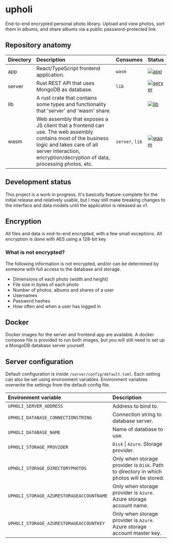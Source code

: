 # upholi
End-to-end encrypted personal photo library. Upload and view photos, sort them in albums, and share albums via a public password-protected link.

## Repository anatomy

| Directory | Description                                                                                                                                                                                                          | Consumes                | Status                                                                                                                                                    |
| :-------- | :------------------------------------------------------------------------------------------------------------------------------------------------------------------------------------------------------------------- | :---------------------- | :-------------------------------------------------------------------------------------------------------------------------------------------------------- |
| app       | React/TypeScript frontend application.                                                                                                                                                                               | ```wasm```              | [![app](https://github.com/eliefaart/upholi/actions/workflows/app.yml/badge.svg)](https://github.com/eliefaart/upholi/actions/workflows/app.yml)          |
| server    | Rust REST API that uses MongoDB as database.                                                                                                                                                                         | ```lib```               | [![server](https://github.com/eliefaart/upholi/actions/workflows/server.yml/badge.svg)](https://github.com/eliefaart/upholi/actions/workflows/server.yml) |
| lib       | A rust crate that contains some types and functionality that 'server' and 'wasm' share.                                                                                                                              |                         | [![lib](https://github.com/eliefaart/upholi/actions/workflows/lib.yml/badge.svg)](https://github.com/eliefaart/upholi/actions/workflows/lib.yml)          |
| wasm      | Web assembly that exposes a JS client that a frontend can use. The web assembly contains most of the business logic and takes care of all server interaction, encryption/decryption of data, processing photos, etc. | ```server```, ```lib``` | [![wasm](https://github.com/eliefaart/upholi/actions/workflows/wasm.yml/badge.svg)](https://github.com/eliefaart/upholi/actions/workflows/wasm.yml)       |

## Development status
This project is a work in progress. It's basically feature-complete for the initial release and relatively usable, but I may still make breaking changes to the interface and data models until the application is released as v1.

## Encryption
All files and data is end-to-end encrypted, with a few small exceptions. All encryption is done with AES using a 128-bit key.

### What is not encrypted?
The following information is not encrypted, and/or can be determined by someone with full access to the database and storage.
- Dimensions of each photo (width and height)
- File size in bytes of each photo
- Number of photos, albums and shares of a user
- Usernames
- Password hashes
- How often and when a user has logged in

## Docker
Docker images for the server and frontend app are available. A docker compose file is provided to run both images, but you will still need to set up a MongoDB database server yourself.

## Server configuration
Default configuration is inside ```/server/config/default.toml```. Each setting can also be set using environment variables. Environment variables overwrite the settings from the default config file.

| Environment variable                     | Description                                                                                 |
| :--------------------------------------- | :------------------------------------------------------------------------------------------ |
| `UPHOLI_SERVER_ADDRESS`                  | Address to bind to.                                                                         |
| `UPHOLI_DATABASE_CONNECTIONSTRING`       | Connection string to database server.                                                       |
| `UPHOLI_DATABASE_NAME`                   | Name of database to use.                                                                    |
| `UPHOLI_STORAGE_PROVIDER`                | ```Disk``` \| ```Azure```. Storage provider.                                                |
| `UPHOLI_STORAGE_DIRECTORYPHOTOS`         | Only when storage provider is ```Disk```. Path to directory in which photos will be stored. |
| `UPHOLI_STORAGE_AZURESTORAGEACCOUNTNAME` | Only when storage provider is ```Azure```. Azure storage account name.                      |
| `UPHOLI_STORAGE_AZURESTORAGEACCOUNTKEY`  | Only when storage provider is ```Azure```. Azure storage account master key.                |
